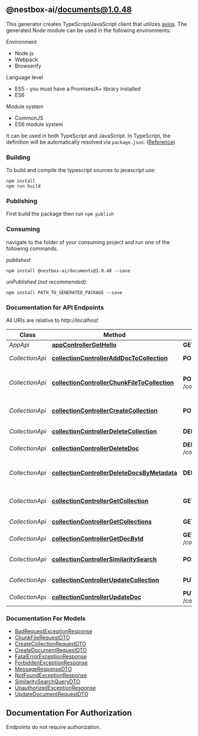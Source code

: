 ## @nestbox-ai/documents@1.0.48

This generator creates TypeScript/JavaScript client that utilizes [axios](https://github.com/axios/axios). The generated Node module can be used in the following environments:

Environment
* Node.js
* Webpack
* Browserify

Language level
* ES5 - you must have a Promises/A+ library installed
* ES6

Module system
* CommonJS
* ES6 module system

It can be used in both TypeScript and JavaScript. In TypeScript, the definition will be automatically resolved via `package.json`. ([Reference](https://www.typescriptlang.org/docs/handbook/declaration-files/consumption.html))

### Building

To build and compile the typescript sources to javascript use:
```
npm install
npm run build
```

### Publishing

First build the package then run `npm publish`

### Consuming

navigate to the folder of your consuming project and run one of the following commands.

_published:_

```
npm install @nestbox-ai/documents@1.0.48 --save
```

_unPublished (not recommended):_

```
npm install PATH_TO_GENERATED_PACKAGE --save
```

### Documentation for API Endpoints

All URIs are relative to *http://localhost*

Class | Method | HTTP request | Description
------------ | ------------- | ------------- | -------------
*AppApi* | [**appControllerGetHello**](docs/AppApi.md#appcontrollergethello) | **GET** / | 
*CollectionApi* | [**collectionControllerAddDocToCollection**](docs/CollectionApi.md#collectioncontrolleradddoctocollection) | **POST** /collections/{collection_id}/docs | Add a new doc
*CollectionApi* | [**collectionControllerChunkFileToCollection**](docs/CollectionApi.md#collectioncontrollerchunkfiletocollection) | **POST** /collections/{collection_id}/docs/file | Use a file to chunk and add to collection
*CollectionApi* | [**collectionControllerCreateCollection**](docs/CollectionApi.md#collectioncontrollercreatecollection) | **POST** /collections | Create a new collection
*CollectionApi* | [**collectionControllerDeleteCollection**](docs/CollectionApi.md#collectioncontrollerdeletecollection) | **DELETE** /collections/{collection_id} | Delete a collection
*CollectionApi* | [**collectionControllerDeleteDoc**](docs/CollectionApi.md#collectioncontrollerdeletedoc) | **DELETE** /collections/{collection_id}/docs/{doc_id} | Delete doc by ID
*CollectionApi* | [**collectionControllerDeleteDocsByMetadata**](docs/CollectionApi.md#collectioncontrollerdeletedocsbymetadata) | **DELETE** /collections/{collection_id}/docs | Delete docs based on metadata filter
*CollectionApi* | [**collectionControllerGetCollection**](docs/CollectionApi.md#collectioncontrollergetcollection) | **GET** /collections/{collection_id} | Get a collection info
*CollectionApi* | [**collectionControllerGetCollections**](docs/CollectionApi.md#collectioncontrollergetcollections) | **GET** /collections | List all collections
*CollectionApi* | [**collectionControllerGetDocById**](docs/CollectionApi.md#collectioncontrollergetdocbyid) | **GET** /collections/{collection_id}/docs/{doc_id} | Retrieve doc by ID
*CollectionApi* | [**collectionControllerSimilaritySearch**](docs/CollectionApi.md#collectioncontrollersimilaritysearch) | **POST** /collections/{collection_id}/query | Similarity search query
*CollectionApi* | [**collectionControllerUpdateCollection**](docs/CollectionApi.md#collectioncontrollerupdatecollection) | **PUT** /collections/{collection_id} | Updates a collection
*CollectionApi* | [**collectionControllerUpdateDoc**](docs/CollectionApi.md#collectioncontrollerupdatedoc) | **PUT** /collections/{collection_id}/docs/{doc_id} | Update or upsert doc


### Documentation For Models

 - [BadRequestExceptionResponse](docs/BadRequestExceptionResponse.md)
 - [ChunkFileRequestDTO](docs/ChunkFileRequestDTO.md)
 - [CreateCollectionRequestDTO](docs/CreateCollectionRequestDTO.md)
 - [CreateDocumentRequestDTO](docs/CreateDocumentRequestDTO.md)
 - [FatalErrorExceptionResponse](docs/FatalErrorExceptionResponse.md)
 - [ForbiddenExceptionResponse](docs/ForbiddenExceptionResponse.md)
 - [MessageResponseDTO](docs/MessageResponseDTO.md)
 - [NotFoundExceptionResponse](docs/NotFoundExceptionResponse.md)
 - [SimilaritySearchQueryDTO](docs/SimilaritySearchQueryDTO.md)
 - [UnauthorizedExceptionResponse](docs/UnauthorizedExceptionResponse.md)
 - [UpdateDocumentRequestDTO](docs/UpdateDocumentRequestDTO.md)


<a id="documentation-for-authorization"></a>
## Documentation For Authorization

Endpoints do not require authorization.

